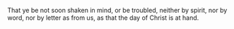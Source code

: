 That ye be not soon shaken in mind, or be troubled, neither by spirit, nor by word, nor by letter as from us, as that the day of Christ is at hand.
